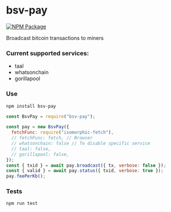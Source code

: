 # bsv-pay

[![NPM Package](https://img.shields.io/npm/v/bsv-pay.svg?style=flat-square)](https://www.npmjs.org/package/bsv-pay)

Broadcast bitcoin transactions to miners

### Current supported services:

- taal
- whatsonchain
- gorillapool

### Use

`npm install bsv-pay`

```js
const BsvPay = require("bsv-pay");

const pay = new BsvPay({
  fetchFunc: require("isomorphic-fetch"),
  // fetchFunc: fetch, // Browser
  // whatsonchain: false // To disable specific service
  // taal: false,
  // gorillapool: false,
});
const { txid } = await pay.broadcast({ tx, verbose: false });
const { valid } = await pay.status({ txid, verbose: true });
pay.feePerKb();
```

### Tests

`npm run test`
